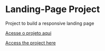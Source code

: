 # Landing-Page Project
 Project to build a responsive landing page

 <a href="https://brunohenriquedeveloper.github.io/Landing-Page-Project/">Acesse o projeto aqui</a>


 <a href="https://brunohenriquedeveloper.github.io/Landing-Page-Project/">Access the project here</a>
